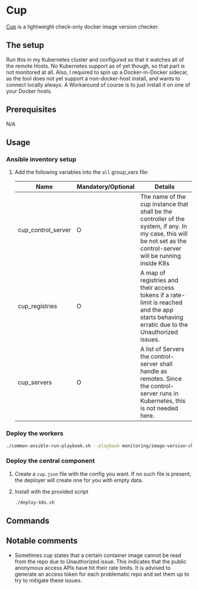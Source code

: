 # Cup

[Cup](https://github.com/sergi0g/cup) is a lightweight check-only docker image version checker.

## The setup

Run this in my Kubernetes cluster and configured so that it watches all of the remote Hosts. No Kubernetes support as of yet though, so that part is not monitored at all. Also, I required to spin up a Docker-in-Docker sidecar, as the tool does not yet support a non-docker-host install, and wants to connect locally always. A Workaround of course is to just install it on one of your Docker hosts.

## Prerequisites

N/A

## Usage

### Ansible inventory setup

1. Add the following variables into the `all` group_vars file:

    | Name | Mandatory/Optional | Details |
    |------|--------------------|---------|
    |cup_control_server|O|The name of the cup instance that shall be the controller of the system, if any. In my case, this will be not set as the control-server will be running inside K8s|
    |cup_registries|O|A map of registries and their access tokens if a rate-limit is reached and the app starts behaving erratic due to the Unauthorized issues.|
    |cup_servers|O|A list of Servers the control-server shall handle as remotes. Since the control-server runs in Kubernetes, this is not needed here.|

### Deploy the workers

```bash
./common-ansible-run-playbook.sh --playbook monitoring/image-version-checker/cup/deploy-cup.yaml --no-check
```

### Deploy the central component

1. Create a `cup.json` file with the config you want. If no such file is present, the deployer will create one for you with empty data.

2. Install with the provided script

    ```bash
    ./deploy-k8s.sh
    ```

## Commands

## Notable comments

- Sometimes cup states that a certain container image cannot be read from the repo due to Unauthorized issue. This indicates that the public anonymous access APIs have hit their rate limits. It is advised to generate an access token for each problematic repo and set them up to try to mitigate these issues.
